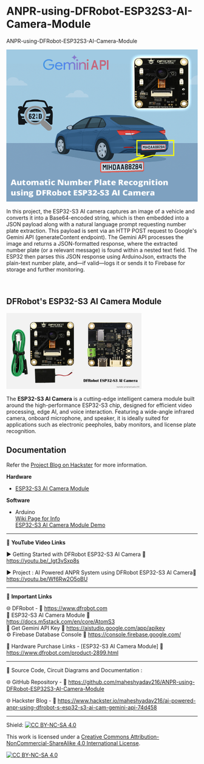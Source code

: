 # ANPR-using-DFRobot-ESP32S3-AI-Camera-Module
ANPR-using-DFRobot-ESP32S3-AI-Camera-Module  
  
<img src="/Images/mah216-hack-thumb.png" height="400">
  
In this project, the ESP32-S3 AI camera captures an image of a vehicle and converts it into a Base64-encoded string, which is then embedded into a JSON payload along with a natural language prompt requesting number plate extraction. This payload is sent via an HTTP POST request to Google's Gemini API (generateContent endpoint). The Gemini API processes the image and returns a JSON-formatted response, where the extracted number plate (or a relevant message) is found within a nested text field. The ESP32 then parses this JSON response using ArduinoJson, extracts the plain-text number plate, and—if valid—logs it or sends it to Firebase for storage and further monitoring.  
<br>
<br>

## DFRobot's ESP32-S3 AI Camera Module  
<img src="/Images/DF-Esp32S3.jpg" height="200">
  
The **ESP32-S3 AI Camera** is a cutting-edge intelligent camera module built around the high-performance ESP32-S3 chip, designed for efficient video processing, edge AI, and voice interaction. Featuring a wide-angle infrared camera, onboard microphone, and speaker, it is ideally suited for applications such as electronic peepholes, baby monitors, and license plate recognition.  
  
  
## Documentation

Refer the [Project Blog on Hackster](https://www.hackster.io/maheshyadav216/ai-powered-anpr-using-dfrobot-s-esp32-s3-ai-cam-gemini-api-74d458) for more information.  

**Hardware**
- [ESP32-S3 AI Camera Module](https://www.dfrobot.com/product-2899.html)  
  
**Software**
- Arduino  
    [Wiki Page for Info](https://wiki.dfrobot.com/SKU_DFR1154_ESP32_S3_AI_CAM)  
    [ESP32-S3 AI Camera Module Demo](https://dfimg.dfrobot.com/enshop/20250331/dfr1154-en.mp4)  
  
------------------------------------------------------------------------------------------------------

📕 **YouTube Video Links**  

▶️  Getting Started with DFRobot ESP32-S3 AI Camera  🔗  https://youtu.be/_Igt3vSxp8s   
  
▶️  Project : AI Powered ANPR System using DFRobot ESP32-S3 AI Camera🔗  https://youtu.be/Wf6Rw2O5oBU   
  
-------------------------------------------------------------------------------------------------------
📒 **Important Links**  
 
🌐 DFRobot - 🔗 https://www.dfrobot.com  
📒 ESP32-S3 AI Camera Module 🔗 https://docs.m5stack.com/en/core/AtomS3  
🔑 Get Gemini API Key 🔗 https://aistudio.google.com/app/apikey  
⚙️ Firebase Database Console 🔗 https://console.firebase.google.com/  

🛒 Hardware Purchase Links -
[ESP32-S3 AI Camera Module]  🔗 https://www.dfrobot.com/product-2899.html
   
------------------------------------------------------------------------------------------------------

📜 Source Code, Circuit Diagrams and Documentation : 

🌐 GitHub Repository - 🔗 https://github.com/maheshyadav216/ANPR-using-DFRobot-ESP32S3-AI-Camera-Module    
  
🌐 Hackster Blog - 🔗 https://www.hackster.io/maheshyadav216/ai-powered-anpr-using-dfrobot-s-esp32-s3-ai-cam-gemini-api-74d458  
  
------------------------------------------------------------------------------------------  

Shield: [![CC BY-NC-SA 4.0][cc-by-nc-sa-shield]][cc-by-nc-sa]

This work is licensed under a
[Creative Commons Attribution-NonCommercial-ShareAlike 4.0 International License][cc-by-nc-sa].

[![CC BY-NC-SA 4.0][cc-by-nc-sa-image]][cc-by-nc-sa]

[cc-by-nc-sa]: http://creativecommons.org/licenses/by-nc-sa/4.0/
[cc-by-nc-sa-image]: https://licensebuttons.net/l/by-nc-sa/4.0/88x31.png
[cc-by-nc-sa-shield]: https://img.shields.io/badge/License-CC%20BY--NC--SA%204.0-lightgrey.svg
